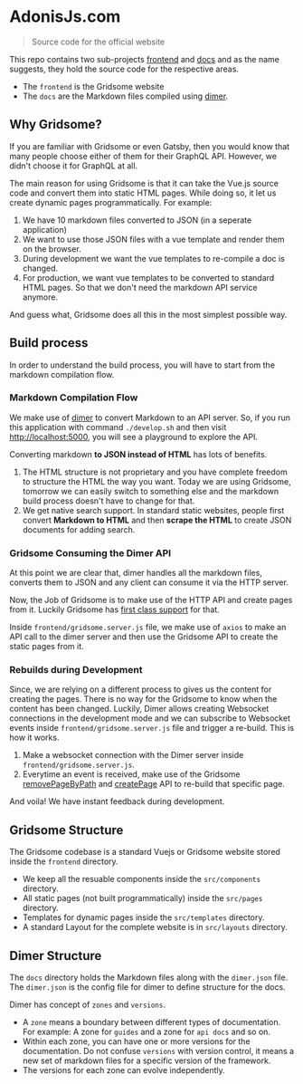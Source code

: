 # AdonisJs.com
> Source code for the official website

This repo contains two sub-projects [frontend](frontend) and [docs](docs) and as the name suggests, they hold the source code for the respective areas.

- The `frontend` is the Gridsome website
- The `docs` are the Markdown files compiled using [dimer](https://github.com/dimerapp/cli).

## Why Gridsome?
If you are familiar with Gridsome or even Gatsby, then you would know that many people choose either of them for their GraphQL API. However, we didn't choose it for GraphQL at all. 

The main reason for using Gridsome is that it can take the Vue.js source code and convert them into static HTML pages. While doing so, it let us create dynamic pages programmatically. For example:

1. We have 10 markdown files converted to JSON (in a seperate application)
2. We want to use those JSON files with a vue template and render them on the browser.
3. During development we want the vue templates to re-compile a doc is changed.
4. For production, we want vue templates to be converted to standard HTML pages. So that we don't need the markdown API service anymore.

And guess what, Gridsome does all this in the most simplest possible way.

## Build process

In order to understand the build process, you will have to start from the markdown compilation flow.

### Markdown Compilation Flow

We make use of [dimer](https://github.com/dimerapp/cli) to convert Markdown to an API server. So, if you run this application with command `./develop.sh` and then visit [http://localhost:5000](http://localhost:5000), you will see a playground to explore the API.

Converting markdown **to JSON instead of HTML** has lots of benefits.

1. The HTML structure is not proprietary and you have complete freedom to structure the HTML the way you want. Today we are using Gridsome, tomorrow we can easily switch to something else and the markdown build process doesn't have to change for that.
2. We get native search support. In standard static websites, people first convert **Markdown to HTML** and then **scrape the HTML** to create JSON documents for adding search.

### Gridsome Consuming the Dimer API
At this point we are clear that, dimer handles all the markdown files, converts them to JSON and any client can consume it via the HTTP server.

Now, the Job of Gridsome is to make use of the HTTP API and create pages from it. Luckily Gridsome has [first class support](https://gridsome.org/docs/pages-api/#createpageoptions-1) for that.

Inside `frontend/gridsome.server.js` file, we make use of `axios` to make an API call to the dimer server and then use the Gridsome API to create the static pages from it.

### Rebuilds during Development
Since, we are relying on a different process to gives us the content for creating the pages. There is no way for the Gridsome to know when the content has been changed. Luckily, Dimer allows creating Websocket connections in the development mode and we can subscribe to Websocket events inside `frontend/gridsome.server.js` file and trigger a re-build. This is how it works.

1. Make a websocket connection with the Dimer server inside `frontend/gridsome.server.js`.
2. Everytime an event is received, make use of the Gridsome [removePageByPath](https://gridsome.org/docs/pages-api/#removepagebypathpath) and [createPage](https://gridsome.org/docs/pages-api/#createpageoptions-1) API to re-build that specific page.

And voila! We have instant feedback during development.

## Gridsome Structure
The Gridsome codebase is a standard Vuejs or Gridsome website stored inside the `frontend` directory.

- We keep all the resuable components inside the `src/components` directory.
- All static pages (not built programmatically) inside the `src/pages` directory.
- Templates for dynamic pages inside the `src/templates` directory.
- A standard Layout for the complete website is in `src/layouts` directory.

## Dimer Structure
The `docs` directory holds the Markdown files along with the `dimer.json` file. The `dimer.json` is the config file for dimer to define structure for the docs.

Dimer has concept of `zones` and `versions`.

- A `zone` means a boundary between different types of documentation. For example: A zone for `guides` and a zone for `api docs` and so on.
- Within each zone, you can have one or more versions for the documentation. Do not confuse `versions` with version control, it means a new set of markdown files for a specific version of the framework.
- The versions for each zone can evolve independently.
